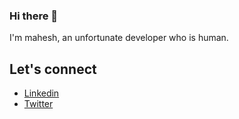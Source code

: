 ### Hi there 👋

I'm mahesh, an unfortunate developer who is human.

## Let's connect

* [Linkedin](https://linkedin.com/in/maheshvagicherla)
* [Twitter](https://twitter.com/b4s36t4)
 

